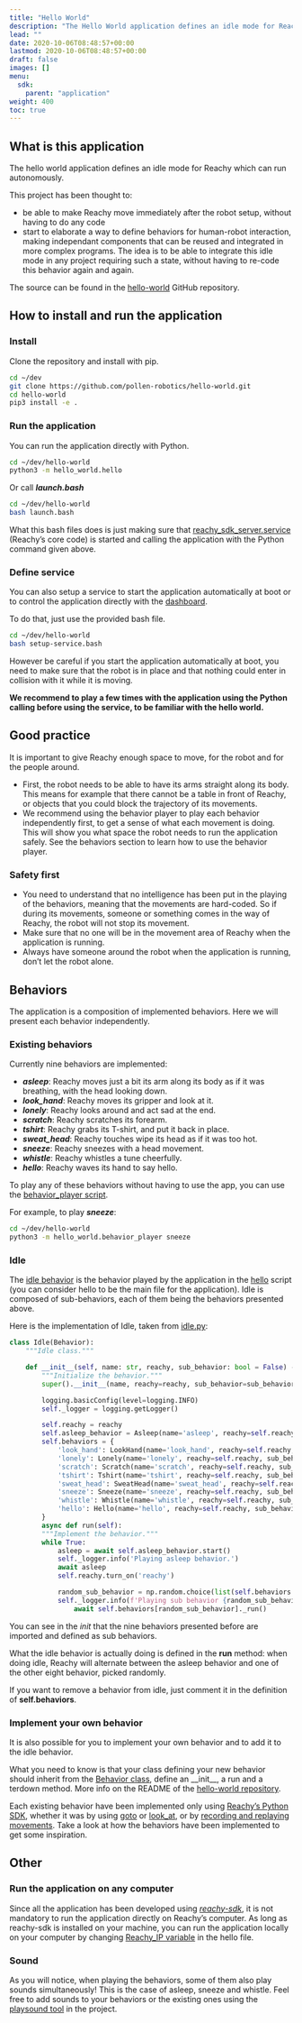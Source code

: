 ```yaml
---
title: "Hello World"
description: "The Hello World application defines an idle mode for Reachy which can run autonomously."
lead: ""
date: 2020-10-06T08:48:57+00:00
lastmod: 2020-10-06T08:48:57+00:00
draft: false
images: []
menu:
  sdk:
    parent: "application"
weight: 400
toc: true
---
```


## What is this application

The hello world application defines an idle mode for Reachy which can run autonomously.

This project has been thought to:

- be able to make Reachy move immediately after the robot setup, without having to do any code
- start to elaborate a way to define behaviors for human-robot
interaction, making independant components that can be reused and
integrated in more complex programs. The idea is to be able to integrate this idle mode in any project requiring such a state, without having to re-code this behavior again and again.

The source can be found in the [hello-world](https://github.com/pollen-robotics/hello-world) GitHub repository.

## How to install and run the application

### Install

Clone the repository and install with pip.

```bash
cd ~/dev
git clone https://github.com/pollen-robotics/hello-world.git
cd hello-world
pip3 install -e .
```

### Run the application
You can run the application directly with Python.
```bash
cd ~/dev/hello-world
python3 -m hello_world.hello
```

Or call ***launch.bash***

```bash
cd ~/dev/hello-world
bash launch.bash
```

What this bash files does is just making sure that [reachy_sdk_server.service](https://docs.pollen-robotics.com/advanced/services/available/#reachy_sdk_serverservice) (Reachy’s core code) is started and calling the application with the Python command given above.

### Define service
You can also setup a service to start the application automatically at boot or to control the application directly with the [dashboard](https://docs.pollen-robotics.com/dashboard/introduction/introduction/).

To do that, just use the provided bash file.
```bash
cd ~/dev/hello-world
bash setup-service.bash
```
However be careful if you start the application automatically at boot, you need to make sure that the robot is in place and that nothing could enter in collision with it while it is moving.

**We recommend to play a few times with the application using the Python calling before using the service, to be familiar with the hello world.**

## Good practice
It is important to give Reachy enough space to move, for the robot and for the people around.

- First, the robot needs to be able to have its arms straight along its body. This means for example that there cannot be a table in front of Reachy, or objects that you could block the trajectory of its movements.
- We recommend using the behavior player to play each behavior independently first, to get a sense of what each movement is doing. This will show you what space the robot needs to run the application safely. See the behaviors section to learn how to use the behavior player.

### Safety first

- You need to understand that no intelligence has been put in the playing of the behaviors, meaning that the movements are hard-coded. So if during its movements, someone or something comes in the way of Reachy, the robot will not stop its movement.
- Make sure that no one will be in the movement area of Reachy when the application is running.
- Always have someone around the robot when the application is running, don’t let the robot alone.

## Behaviors
The application is a composition of implemented behaviors. Here we will present each behavior independently.

### Existing behaviors

Currently nine behaviors are implemented:

- ***************************asleep***************************: Reachy moves just a bit its arm along its body as if it was breathing, with the head looking down.
- ***************************look_hand***************************: Reachy moves its gripper and look at it.
- ***************************lonely***************************: Reachy looks around and act sad at the end.
- ***************************scratch***************************: Reachy scratches its forearm.
- ***************************tshirt***************************: Reachy grabs its T-shirt, and put it back in place.
- ***************************sweat_head***************************: Reachy touches wipe its head as if it was too hot.
- ***************************sneeze***************************: Reachy sneezes with a head movement.
- ***************************whistle***************************: Reachy whistles a tune cheerfully.
- ***************************hello***************************: Reachy waves its hand to say hello.

To play any of these behaviors without having to use the app, you can use the [behavior_player script](https://github.com/pollen-robotics/hello-world/blob/main/hello_world/behavior_player.py).

For example, to play *******sneeze*******:

```bash
cd ~/dev/hello-world
python3 -m hello_world.behavior_player sneeze
```

### Idle

The [idle behavior](https://github.com/pollen-robotics/hello-world/blob/main/hello_world/behaviors/idle.py) is the behavior played by the application in the [hello](https://github.com/pollen-robotics/hello-world/blob/main/hello_world/hello.py) script (you can consider hello to be the main file for the application). Idle is composed of sub-behaviors, each of them being the behaviors presented above.

Here is the implementation of Idle, taken from [idle.py](https://github.com/pollen-robotics/hello-world/blob/main/hello_world/behaviors/idle.py):

```python
class Idle(Behavior):
    """Idle class."""

    def __init__(self, name: str, reachy, sub_behavior: bool = False) -> None:
        """Initialize the behavior."""
        super().__init__(name, reachy=reachy, sub_behavior=sub_behavior)

        logging.basicConfig(level=logging.INFO)
        self._logger = logging.getLogger()

        self.reachy = reachy
        self.asleep_behavior = Asleep(name='asleep', reachy=self.reachy, sub_behavior=True)
        self.behaviors = {
            'look_hand': LookHand(name='look_hand', reachy=self.reachy, sub_behavior=True),
            'lonely': Lonely(name='lonely', reachy=self.reachy, sub_behavior=True),
            'scratch': Scratch(name='scratch', reachy=self.reachy, sub_behavior=True),
            'tshirt': Tshirt(name='tshirt', reachy=self.reachy, sub_behavior=True),
            'sweat_head': SweatHead(name='sweat_head', reachy=self.reachy, sub_behavior=True),
            'sneeze': Sneeze(name='sneeze', reachy=self.reachy, sub_behavior=True),
            'whistle': Whistle(name='whistle', reachy=self.reachy, sub_behavior=True),
            'hello': Hello(name='hello', reachy=self.reachy, sub_behavior=True)
        }
		async def run(self):
        """Implement the behavior."""
        while True:
            asleep = await self.asleep_behavior.start()
            self._logger.info('Playing asleep behavior.')
            await asleep
            self.reachy.turn_on('reachy')

            random_sub_behavior = np.random.choice(list(self.behaviors.keys()))
            self._logger.info(f'Playing sub behavior {random_sub_behavior}')
	            await self.behaviors[random_sub_behavior]._run()
```

You can see in the *init* that the nine behaviors presented before are imported and defined as sub behaviors. 

What the idle behavior is actually doing is defined in the ****run**** method: when doing idle, Reachy will alternate between the asleep behavior and one of the other eight behavior, picked randomly.

If you want to remove a behavior from idle, just comment it in the definition of **************self.behaviors**************.

### Implement your own behavior

It is also possible for you to implement your own behavior and to add it to the idle behavior.

What you need to know is that your class defining your new behavior should inherit from the [Behavior class](https://github.com/pollen-robotics/hello-world/blob/main/hello_world/behaviors/__init__.py), define an \_\_init\_\_, a run and a terdown method. More info on the README of the [hello-world repository](https://github.com/pollen-robotics/hello-world#add-new-behaviors).

Each existing behavior have been implemented only using [Reachy’s Python SDK](https://docs.pollen-robotics.com/sdk/getting-started/introduction/), whether it was by using [goto](https://docs.pollen-robotics.com/sdk/first-moves/arm/#goto-function) or [look_at](https://docs.pollen-robotics.com/sdk/first-moves/head/#orbita-look_at-method), or by [recording and replaying movements](https://docs.pollen-robotics.com/sdk/first-moves/record/). Take a look at how the behaviors have been implemented to get some inspiration.

## Other
### Run the application on any computer
Since all the application has been developed using *[reachy-sdk](https://docs.pollen-robotics.com/sdk/getting-started/introduction/)*, it is not mandatory to run the application directly on Reachy’s computer. As long as reachy-sdk is installed on your machine, you can run the application locally on your computer by changing [Reachy_IP variable](https://github.com/pollen-robotics/hello-world/blob/dc13915fddf366077797f42cad8d97119697706c/hello_world/hello.py#L18) in the hello file.

### Sound

As you will notice, when playing the behaviors, some of them also play sounds simultaneously! This is the case of asleep, sneeze and whistle. Feel free to add sounds to your behaviors or the existing ones using the [playsound tool](https://github.com/pollen-robotics/hello-world/blob/main/hello_world/behaviors/player.py) in the project.